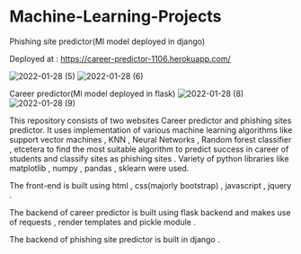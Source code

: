 # Machine-Learning-Projects

Phishing site predictor(Ml model deployed in django)

Deployed at : https://career-predictor-1106.herokuapp.com/

![2022-01-28 (5)](https://user-images.githubusercontent.com/90750049/151596172-4ddd0ec3-f95f-4038-824e-a57280455972.png)
![2022-01-28 (6)](https://user-images.githubusercontent.com/90750049/151596177-e5cad4ce-c82a-4cd7-af9d-0c3dd5eb494d.png)


Career predictor(Ml model deployed in flask)
![2022-01-28 (8)](https://user-images.githubusercontent.com/90750049/151596182-0fdd8e06-cbdd-4bbb-bf8a-a7441d2f118d.png)
![2022-01-28 (9)](https://user-images.githubusercontent.com/90750049/151596188-af4548e6-8c47-438f-a9e6-0b6137400b28.png)


This repository consists of two websites Career predictor and phishing sites predictor. It uses implementation of various machine learning algorithms like support vector machines , KNN , Neural Networks , Random forest classifier , etcetera to find the most suitable algorithm to predict success in career of students and classify sites as phishing sites . Variety of python libraries like matplotlib , numpy , pandas , sklearn were used.


The front-end is built using html , css(majorly bootstrap) , javascript , jquery . 

The backend of career predictor is built using flask backend and makes use of requests , render templates  and pickle module .


The backend of phishing site predictor is built in django .
